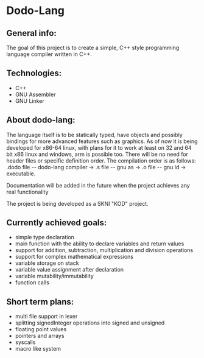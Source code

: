 # Dodo-Lang

## General info:
The goal of this project is to create a simple, C++ style programming language compiler written in C++.

## Technologies:
- C++
- GNU Assembler
- GNU Linker

## About dodo-lang:
The language itself is to be statically typed, have objects and possibly bindings for more advanced features such as graphics. As of now it is being developed for x86-64 linux, with plans for it to work at least on 32 and 64 bit x86 linux and windows, arm is possible too. There will be no need for header files or specific definition order. The compilation order is as follows: .dodo file -- dodo-lang compiler -> .s file -- gnu as -> .o file -- gnu ld -> executable.

Documentation will be added in the future when the project achieves any real functionality


The project is being developed as a SKNI "KOD" project.


## Currently achieved goals:
- simple type declaration
- main function with the ability to declare variables and return values
- support for addition, subtraction, multiplication and division operations
- support for complex mathematical expressions
- variable storage on stack
- variable value assignment after declaration
- variable mutability/immutability
- function calls

## Short term plans:

- multi file support in lexer
- splitting signedInteger operations into signed and unsigned
- floating point values
- pointers and arrays
- syscalls
- macro like system